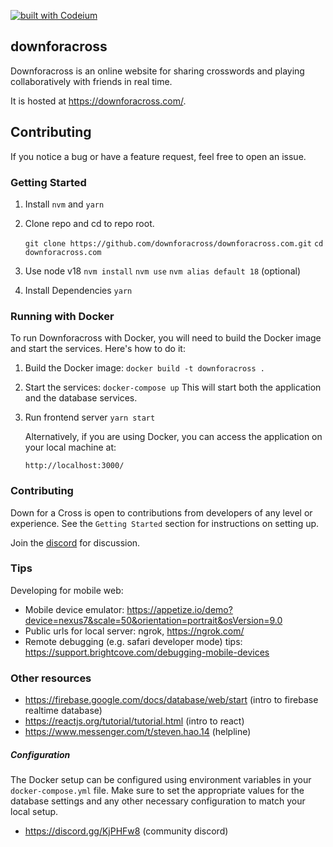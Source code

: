 [![built with Codeium](https://codeium.com/badges/main)](https://codeium.com/?repo_name=downforacross/downforacross.com
)

## downforacross 

Downforacross is an online website for sharing crosswords and playing collaboratively with friends in real time.

It is hosted at https://downforacross.com/.

## Contributing

If you notice a bug or have a feature request, feel free to open an issue.

### Getting Started

1. Install `nvm` and `yarn`

2. Clone repo and cd to repo root.

   `git clone https://github.com/downforacross/downforacross.com.git`
   `cd downforacross.com`

3. Use node v18
   `nvm install`
   `nvm use`
   `nvm alias default 18` (optional)

4. Install Dependencies
   `yarn`

### Running with Docker

To run Downforacross with Docker, you will need to build the Docker image and start the services. Here's how to do it:

1. Build the Docker image:
   `docker build -t downforacross .`

2. Start the services:
   `docker-compose up`
   This will start both the application and the database services.

5. Run frontend server
   `yarn start`

   Alternatively, if you are using Docker, you can access the application on your local machine at:

   `http://localhost:3000/`

### Contributing

Down for a Cross is open to contributions from developers of any level or experience.
See the `Getting Started` section for instructions on setting up.

Join the [discord](https://discord.gg/KjPHFw8) for discussion.

### Tips

Developing for mobile web:

- Mobile device emulator: https://appetize.io/demo?device=nexus7&scale=50&orientation=portrait&osVersion=9.0
- Public urls for local server: ngrok, https://ngrok.com/
- Remote debugging (e.g. safari developer mode) tips: https://support.brightcove.com/debugging-mobile-devices

### Other resources

- https://firebase.google.com/docs/database/web/start (intro to firebase realtime database)
- https://reactjs.org/tutorial/tutorial.html (intro to react)
- https://www.messenger.com/t/steven.hao.14 (helpline)

##### Configuration

The Docker setup can be configured using environment variables in your `docker-compose.yml` file. Make sure to set the appropriate values for the database settings and any other necessary configuration to match your local setup.
- https://discord.gg/KjPHFw8 (community discord)

